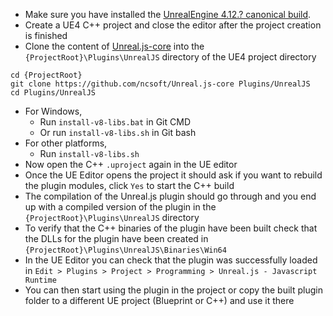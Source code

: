 - Make sure you have installed the [UnrealEngine 4.12.? canonical build](https://www.unrealengine.com/dashboard).
- Create a UE4 C++ project and close the editor after the project creation is finished
- Clone the content of [Unreal.js-core](https://github.com/ncsoft/Unreal.js-core) into the `{ProjectRoot}\Plugins\UnrealJS` directory of the UE4 project directory
```
cd {ProjectRoot}
git clone https://github.com/ncsoft/Unreal.js-core Plugins/UnrealJS
cd Plugins/UnrealJS
```
- For Windows,
  * Run `install-v8-libs.bat` in Git CMD
  * Or run `install-v8-libs.sh` in Git bash
- For other platforms,
  * Run `install-v8-libs.sh`
- Now open the C++ `.uproject` again in the UE editor
- Once the UE Editor opens the project it should ask if you want to rebuild the plugin modules, click `Yes` to start the C++ build
- The compilation of the Unreal.js plugin should go through and you end up with a compiled version of the plugin in the `{ProjectRoot}\Plugins\UnrealJS` directory
- To verify that the C++ binaries of the plugin have been built check that the DLLs for the plugin have been created in `{ProjectRoot}\Plugins\UnrealJS\Binaries\Win64`
- In the UE Editor you can check that the plugin was successfully loaded in `Edit > Plugins > Project > Programming > Unreal.js - Javascript Runtime`
- You can then start using the plugin in the project or copy the built plugin folder to a different UE project (Blueprint or C++) and use it there
